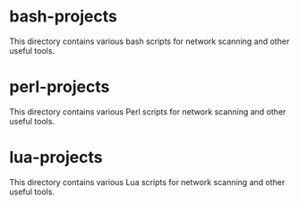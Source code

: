 # bash-projects

This directory contains various bash scripts for network scanning and other useful tools.

# perl-projects

This directory contains various Perl scripts for network scanning and other useful tools.

# lua-projects

This directory contains various Lua scripts for network scanning and other useful tools.
